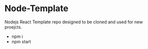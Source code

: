 # Node-Template

Nodejs React Template repo designed to be cloned and used for new proejcts.

- npm i
- npm start
